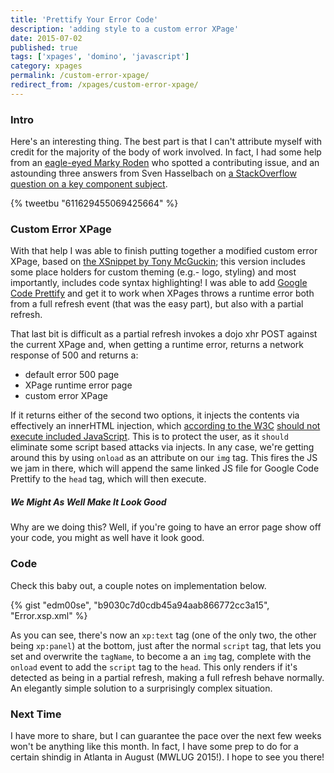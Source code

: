 ```yaml
---
title: 'Prettify Your Error Code'
description: 'adding style to a custom error XPage'
date: 2015-07-02
published: true
tags: ['xpages', 'domino', 'javascript']
category: xpages
permalink: /custom-error-xpage/
redirect_from: /xpages/custom-error-xpage/
---
```


### Intro

Here's an interesting thing. The best part is that I can't attribute myself with credit for the majority of the body of work involved. In fact, I had some help from an [eagle-eyed Marky Roden](https://stackoverflow.com/a/30925635/1720082) who spotted a contributing issue, and an astounding three answers from Sven Hasselbach on [a StackOverflow question on a key component subject](https://stackoverflow.com/questions/30925066/custom-error-xpage-ability-for-browser-to-load-and-execute-js-script-link-or-bl/).

{% tweetbu "611629455069425664" %}

### Custom Error XPage

With that help I was able to finish putting together a modified custom error XPage, based on [the XSnippet by Tony McGuckin](https://openntf.org/XSnippets.nsf/snippet.xsp?id=custom-error-page-cw-cause-and-stacktrace-information); this version includes some place holders for custom theming (e.g.- logo, styling) and most importantly, includes code syntax highlighting! I was able to add [Google Code Prettify](https://github.com/google/code-prettify) and get it to work when XPages throws a runtime error both from a full refresh event (that was the easy part), but also with a partial refresh.

That last bit is difficult as a partial refresh invokes a dojo xhr POST against the current XPage and, when getting a runtime error, returns a network response of 500 and returns a:

- default error 500 page
- XPage runtime error page
- custom error XPage

If it returns either of the second two options, it injects the contents via effectively an innerHTML injection, which [according to the W3C](https://www.w3.org/TR/2008/WD-html5-20080610/dom.html#innerhtml0) [should not execute included JavaScript](https://developer.mozilla.org/en-US/docs/Web/API/Element/innerHTML#Security_considerations). This is to protect the user, as it `should` eliminate some script based attacks via injects. In any case, we're getting around this by using `onload` as an attribute on our `img` tag. This fires the JS we jam in there, which will append the same linked JS file for Google Code Prettify to the `head` tag, which will then execute.

##### We Might As Well Make It Look Good

Why are we doing this? Well, if you're going to have an error page show off your code, you might as well have it look good.

### Code

Check this baby out, a couple notes on implementation below.

{% gist "edm00se", "b9030c7d0cdb45a94aab866772cc3a15", "Error.xsp.xml" %}

As you can see, there's now an `xp:text` tag (one of the only two, the other being `xp:panel`) at the bottom, just after the normal `script` tag, that lets you set and overwrite the `tagName`, to become a an `img` tag, complete with the `onload` event to add the `script` tag to the `head`. This only renders if it's detected as being in a partial refresh, making a full refresh behave normally. An elegantly simple solution to a surprisingly complex situation.

### Next Time

I have more to share, but I can guarantee the pace over the next few weeks won't be anything like this month. In fact, I have some prep to do for a certain shindig in Atlanta in August (MWLUG 2015!). I hope to see you there!
